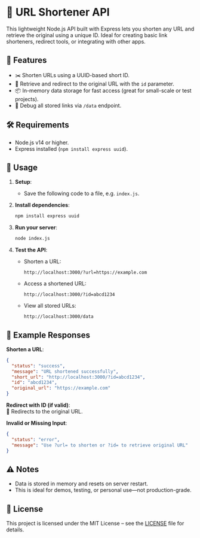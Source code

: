 # 🔗 URL Shortener API

This lightweight Node.js API built with Express lets you shorten any URL and retrieve the original using a unique ID. Ideal for creating basic link shorteners, redirect tools, or integrating with other apps.

## 🚀 Features

- ✂️ Shorten URLs using a UUID-based short ID.
- 🔄 Retrieve and redirect to the original URL with the `id` parameter.
- 📦 In-memory data storage for fast access (great for small-scale or test projects).
- 🧪 Debug all stored links via `/data` endpoint.

## 🛠️ Requirements

- Node.js v14 or higher.
- Express installed (`npm install express uuid`).

## 📡 Usage

1. **Setup**:

   - Save the following code to a file, e.g. `index.js`.

2. **Install dependencies**:
   ```bash
   npm install express uuid
   ```

3. **Run your server**:
   ```bash
   node index.js
   ```

4. **Test the API**:
   - Shorten a URL:
     ```
     http://localhost:3000/?url=https://example.com
     ```
   - Access a shortened URL:
     ```
     http://localhost:3000/?id=abcd1234
     ```
   - View all stored URLs:
     ```
     http://localhost:3000/data
     ```

## 📄 Example Responses

**Shorten a URL**:
```json
{
  "status": "success",
  "message": "URL shortened successfully",
  "short_url": "http://localhost:3000/?id=abcd1234",
  "id": "abcd1234",
  "original_url": "https://example.com"
}
```

**Redirect with ID (if valid)**:  
🔁 Redirects to the original URL.

**Invalid or Missing Input**:
```json
{
  "status": "error",
  "message": "Use ?url= to shorten or ?id= to retrieve original URL"
}
```

## ⚠️ Notes

- Data is stored in memory and resets on server restart.
- This is ideal for demos, testing, or personal use—not production-grade.

## 📝 License

This project is licensed under the MIT License – see the [LICENSE](https://github.com/NotFlexCoder/NotFlexCoder/blob/main/LICENSE) file for details.
